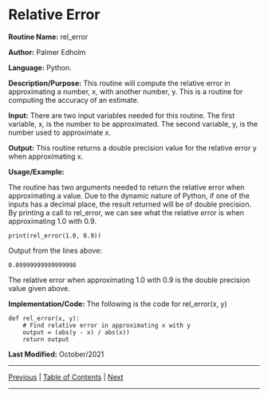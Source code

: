 # Relative Error

**Routine Name:**           rel_error

**Author:** Palmer Edholm

**Language:** Python.

**Description/Purpose:** This routine will compute the relative error in approximating a number, x, with another number, y. This is a routine for computing the accuracy of an estimate.

**Input:** There are two input variables needed for this routine. The first variable, x, is the number to be approximated. The second variable, y, is the number used to approximate x.

**Output:** This routine returns a double precision value for the relative error y when approximating x.

**Usage/Example:**

The routine has two arguments needed to return the relative error when approximating a value. Due to the dynamic nature of Python, if one of the inputs has a decimal place, the result returned will be of double precision. By printing a call to rel_error, we can see what the relative error is when approximating 1.0 with 0.9.
```
print(rel_error(1.0, 0.9))
```
Output from the lines above:
```
0.09999999999999998
```
The relative error when approximating 1.0 with 0.9 is the double precision value given above.

**Implementation/Code:** The following is the code for rel_error(x, y)
```
def rel_error(x, y):
    # Find relative error in approximating x with y
    output = (abs(y - x) / abs(x))
    return output
```
**Last Modified:** October/2021

<hr>

[Previous](abserror.md)
| [Table of Contents](toc/manual_toc.md)
| [Next](graphics.md)

<hr>
